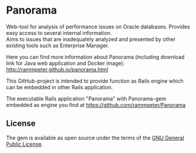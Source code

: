 Panorama
========

Web-tool for analysis of performance issues on Oracle databases.
Provides easy access to several internal information.<br>
Aims to issues that are inadequately analyzed and presented by other existing tools such as Enterprise Manager.

Here you can find more information about Panorama (including download link for Java web application and Docker image):
http://rammpeter.github.io/panorama.html

This GitHub-project is intended to provide function as Rails engine which can be embedded in other Rails application.

The executable Rails application "Panorama" with Panorama-gem embedded as engine you find at 
https://github.com/rammpeter/Panorama

## License
The gem is available as open source under the terms of the [GNU General Public License](http://www.gnu.org/licenses/gpl-3.0).
